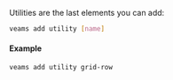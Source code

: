 Utilities are the last elements you can add:

``` bash
veams add utility [name]
```

#### Example

``` bash
veams add utility grid-row
```